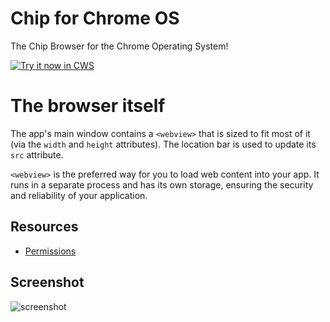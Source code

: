 # Chip for Chrome OS
The Chip Browser for the Chrome Operating System!

<a target="_blank" href="https://chrome.google.com/webstore/detail/edggnmnajhcbhlnpjnogkjpghaikidaa">![Try it now in CWS](https://raw.github.com/GoogleChrome/chrome-app-samples/master/tryitnowbutton.png "Click here to install Chip for Chrome OS from the Chrome Web Store")</a>

# The browser itself

The app's main window contains a `<webview>` that is sized to fit most of it
(via the `width` and `height` attributes). The location bar is used to
update its `src` attribute.

`<webview>` is the preferred way for you to load web content into your app. It
runs in a separate process and has its own storage, ensuring the security and
reliability of your application.

## Resources

* [Permissions](http://developer.chrome.com/apps/manifest.html#permissions)

## Screenshot
![screenshot](Chip-for-Chrome-OS/assets/screenshot_1280_800.png)
